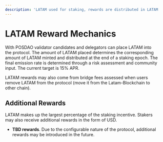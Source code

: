 ```yaml
---
description: 'LATAM used for staking, rewards are distributed in LATAM and USD'
---
```


# LATAM Reward Mechanics

With POSDAO validator candidates and delegators can place LATAM into the protocol. The amount of LATAM placed determines the corresponding amount of LATAM minted and distributed at the end of a staking epoch. The final emission rate is determined through a risk assessment and community input. The current target is 15% APR.

LATAM rewards may also come from bridge fees assessed when users remove LATAM from the protocol \(move it from the Latam-Blockchain to other chain\). 

## Additional Rewards

LATAM makes up the largest percentage of the staking incentive. Stakers may also receive additional rewards in the form of USD.

* **TBD rewards**.  Due to the configurable nature of the protocol, additional rewards may be introduced in the future.

